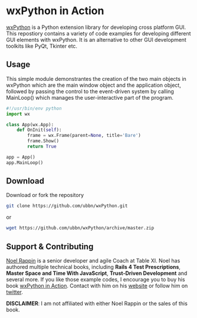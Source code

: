 # wxPython in Action

[wxPython](http://www.wxpython.org/) is a Python extension library for developing cross platform GUI. This repostiory contains a variety of code examples for developing different GUI elements with wxPython. It is an alternative to other GUI development toolkits like PyQt, Tkinter etc.

## Usage
This simple module demonstrantes the creation of the two main objects in wxPython which are the main window object and the application object, followed by passing the control to the event-driven system by calling MainLoop() which manages the user-interactive part of the program.

```python
#!/usr/bin/env python
import wx

class App(wx.App):
    def OnInit(self):
        frame = wx.Frame(parent=None, title='Bare')
        frame.Show()
        return True

app = App()
app.MainLoop()
```

## Download
Download or fork the repository

```sh
git clone https://github.com/ubbn/wxPython.git
```
or
```sh
wget https://github.com/ubbn/wxPython/archive/master.zip
```

## Support & Contributing

[Noel Rappin](https://www.amazon.com/Noel-Rappin/e/B002BLQ488) is a senior developer and agile Coach at Table XI. Noel has authored multiple technical books, including **Rails 4 Test Prescriptions**, **Master Space and Time With JavaScript**, **Trust-Driven Development** and several more. If you like those example codes, I encourage you to buy his book [wxPython in Action](http://www.amazon.com/Wxpython-Action-Noel-Rappin/dp/1932394621). Contact with him on his [website](http://www.noelrappin.com/) or follow him on [twitter](https://twitter.com/noelrap).

**DISCLAIMER**: I am not affiliated with either Noel Rappin or the sales of this book.
